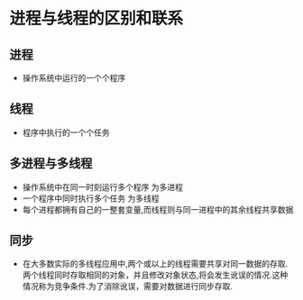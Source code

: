 # 进程与线程的区别和联系

## 进程

* 操作系统中运行的一个个程序

## 线程

* 程序中执行的一个个任务

## 多进程与多线程

* 操作系统中在同一时刻运行多个程序 为多进程
* 一个程序中同时执行多个任务 为多线程
* 每个进程都拥有自己的一整套变量,而线程则与同一进程中的其余线程共享数据

## 同步

* 在大多数实际的多线程应用中,两个或以上的线程需要共享对同一数据的存取.两个线程同时存取相同的对象，并且修改对象状态,将会发生讹误的情况.这种情况称为竞争条件.为了消除讹误，需要对数据进行同步存取.
